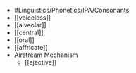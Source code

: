 - #Linguistics/Phonetics/IPA/Consonants
- [[voiceless]]
- [[alveolar]]
- [[central]]
- [[oral]]
- [[affricate]]
- Airstream Mechanism
	- [[ejective]]